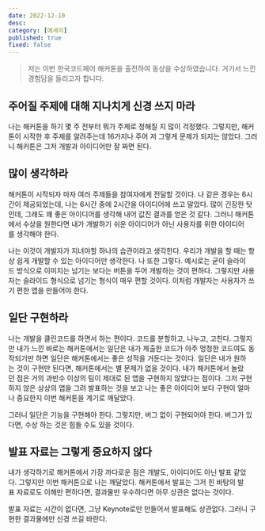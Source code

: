 ```yaml
---
date: 2022-12-10
desc: 
category: [에세이]
published: true
fixed: false
---
```


> 저는 이번 한국코드페어 해커톤을 출전하여 동상을 수상하였습니다. 거기서 느낀 경험담을 들리고자 합니다.

## 주어질 주제에 대해 지나치게 신경 쓰지 마라
나는 해커톤을 하기 몇 주 전부터 뭐가 주제로 정해질 지 많이 걱정했다. 그렇지만, 해커톤이 시작한 후 주제를 알려주는데 16가지나 주어 저 그렇게 문제가 되지는 않았다. 그러니 해커톤은 그저 개발과 아이디어만 잘 짜면 된다.

## 많이 생각하라

해커톤이 시작되자 마자 여러 주제들을 참여자에게 전달할 것이다. 나 같은 경우는 6시간이 제공되었는데, 나는 6시간 중에 2시간을 아이디어에 쓰고 말았다. 많이 긴장한 탓인데, 그래도 꽤 좋은 아이디어를 생각해 내어 값진 결과를 얻은 것 같다. 그러니 해커톤에서 수상을 원한다면 내가 개발하기 쉬운 아이디어가 아닌 사용자를 위한 아이디어를 생각해야 한다.

나는 이것이 개발자가 지녀야할 하나의 습관이라고 생각한다. 우리가 개발을 할 때는 항상 쉽게 개발할 수 있는 아이디어만 생각한다. 나 또한 그렇다. 예시로는 굳이 슬라이드 방식으로 이미지는 넘기는 보다는 버튼을 두어 개발하는 것이 편하다. 그렇지만 사용자는 슬라이드 형식으로 넘기는 형식이 매우 편할 것이다. 이처럼 개발자는 사용자가 쓰기 편한 앱을 만들어야 한다.

## 일단 구현하라

나는 개발을 클린코드를 하면서 하는 편이다. 코드를 분할하고, 나누고, 고친다. 그렇지만 내가 느낀 바로는 해커톤에서는 일단은 내가 제출한 코드가 아주 멍청한 코드여도 동작되기만 하면 일단은 해커톤에서는 좋은 성적을 거둔다는 것이다. 일단은 내가 원하는 것이 구현만 된다면, 해커톤에서는 별 문제가 없을 것이다. 내가 해커톤에서 놀랐던 점은 거의 과반수 이상의 팀이 제대로 된 앱을 구현하지 않았다는 점이다. 그저 구현하지 않은 상상의 앱을 그려 발표하는 것을 보고 나는 좋은 아이디어 보다 구현이 얼마나 중요한지 이번 해커톤을 계기로 깨달았다.

그러니 일단은 기능을 구현해야 한다. 그렇지만, 버그 없이 구현되어야 한다. 버그가 있다면, 수상 하는 것은 힘들 수도 있을 것이다.

## 발표 자료는 그렇게 중요하지 않다

내가 생각하기로 해커톤에서 가장 까다로운 점은 개발도, 아이디어도 아닌 발표 같았다. 그렇지만 이번 해커톤으로 나는 깨달았다. 해커톤에서 발표는 그저 힌 바탕의 발표 자료로도 이해만 편하다면, 결과물만 우수하다면 아무 상관은 없다는 것이다.

발표 자료는 시간이 없다면, 그냥 Keynote로만 만들어서 발표해도 상관없다. 그러니 구현한 결과물에만 신경 쓰길 바란다.